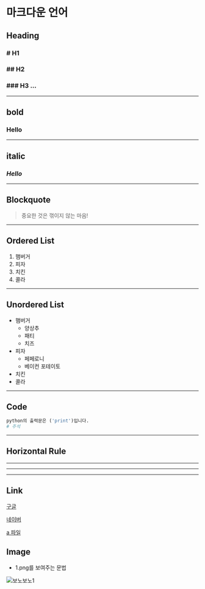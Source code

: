 # 마크다운 언어

## Heading

### # H1
### ## H2
### ### H3 ...

---

## bold

### **Hello**
---
## italic

### *Hello*
---
## Blockquote
> 중요한 것은 꺾이지 않는 마음!
---
## Ordered List
1. 햄버거
2. 피자
3. 치킨
4. 콜라
---

## Unordered List
- 햄버거
  - 양상추
  - 패티
  - 치즈
- 피자
  - 페페로니
  - 베이컨 포테이토
- 치킨
- 콜라
---
## Code

```python
python의 출력문은 ('print')입니다.
# 주석
```
---
## Horizontal Rule
---
---
---

## Link

[구글](https://google.com)

[네이버](https://naver.com)

[a 파일](a.md)

## Image

- 1.png를 보여주는 문법

![보노보노1](보노보노1.jpg)